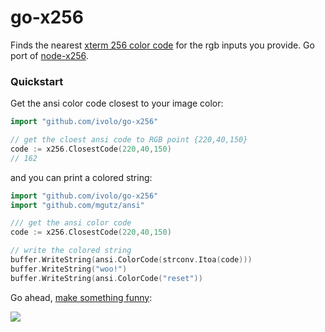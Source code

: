 # go-x256

Finds the nearest [xterm 256 color code](http://www.calmar.ws/vim/256-xterm-24bit-rgb-color-chart.html) for the rgb inputs you provide. Go port of [node-x256](https://github.com/substack/node-x256).

### Quickstart

Get the ansi color code closest to your image color:

```go
import "github.com/ivolo/go-x256"

// get the cloest ansi code to RGB point {220,40,150}
code := x256.ClosestCode(220,40,150)
// 162
```

and you can print a colored string:

```go
import "github.com/ivolo/go-x256"
import "github.com/mgutz/ansi"

/// get the ansi color code
code := x256.ClosestCode(220,40,150)

// write the colored string
buffer.WriteString(ansi.ColorCode(strconv.Itoa(code)))
buffer.WriteString("woo!")
buffer.WriteString(ansi.ColorCode("reset"))
```

Go ahead, [make something funny](https://github.com/ivolo/giffy): 

![](https://cloud.githubusercontent.com/assets/658544/10387602/9147f6be-6e17-11e5-8521-0f3d71fa3878.gif)
